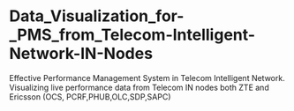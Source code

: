 # Data_Visualization_for-_PMS_from_Telecom-Intelligent-Network-IN-Nodes
Effective Performance Management System in Telecom Intelligent Network. Visualizing live performance data from Telecom IN nodes both ZTE and Ericsson (OCS, PCRF,PHUB,OLC,SDP,SAPC)

